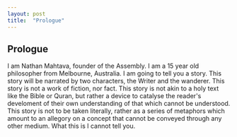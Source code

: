 ```yaml
---
layout: post
title:  "Prologue"
---
```

Prologue
--------
I am Nathan Mahtava, founder of the Assembly. I am a 15 year old philosopher from Melbourne, Australia.
I am going to tell you a story.
This story will be narrated by two characters, the Writer and the wanderer.
This story is not a work of fiction, nor fact.
This story is not akin to a holy text like the Bible or Quran, but rather a device to catalyse the reader's develoment of their own understanding of that which cannot be understood.
This story is not to be taken literally, rather as a series of metaphors which amount to an allegory on a concept that cannot be conveyed through any other medium.
What this is I cannot tell you.
